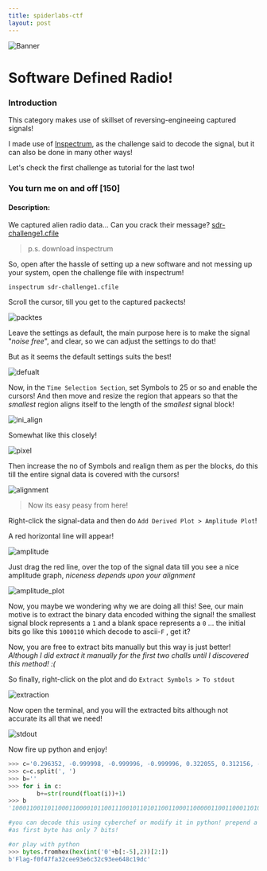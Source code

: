 ```yaml
---
title: spiderlabs-ctf
layout: post
---
```


![Banner](Snips/spiderlabs/banner.png)

# Software Defined Radio! 

### Introduction

This category makes use of skillset of reversing-engineeing captured signals!

I made use of [Inspectrum](https://github.com/miek/inspectrum), as the challenge said to decode the signal, but it can also be done in many other ways!

Let's check the first challenge as tutorial for the last two!

### You turn me on and off [150]

#### Description:
We captured alien radio data... Can you crack their message?
[sdr-challenge1.cfile](http://spiderlabsctf.com/sdr-challenge1.cfile)

> p.s. download inspectrum

So, open after the hassle of setting up a new software and not messing up your system, open the challenge file with inspectrum!

`inspectrum sdr-challenge1.cfile`

Scroll the cursor, till you get to the captured packects!

![packtes](Snips/spiderlabs/packtes.png)

Leave the settings as default, the main purpose here is to make the signal "*noise free*", and clear, so we can adjust the settings to do that!

But as it seems the default settings suits the best!

![defualt](Snips/spiderlabs/defaults.png)

Now, in the `Time Selection Section`, set Symbols to 25 or so and enable the cursors! And then move and resize the region that appears so that the *smallest* region aligns itself to the length of the *smallest* signal block!

![ini_align](Snips/spiderlabs/initial_alignment.png)

Somewhat like this closely!

![pixel](Snips/spiderlabs/pixeli.png)

Then increase the no of Symbols and realign them as per the blocks, do this till the entire signal data is covered with the cursors!

![alignment](Snips/spiderlabs/alignment.png)

> Now its easy peasy from here!

Right-click the signal-data and then do `Add Derived Plot > Amplitude Plot`!

A red horizontal line will appear!

![amplitude](Snips/spiderlabs/amplitude.png)

Just drag the red line, over the top of the signal data till you see a nice amplitude graph, *niceness depends upon your alignment*

![amplitude_plot](Snips/spiderlabs/amplitude_plot.png)

Now, you maybe we wondering why we are doing all this! See, our main motive is to extract the binary data encoded withing the signal! the smallest signal block represents a `1` and a blank space represents a `0` ... the initial bits go like this `1000110` which decode to ascii-`F` , get it?

Now, you are free to extract bits manually but this way is just better! *Although I did extract it manually for the first two challs until I discovered this method! :(*

So finally, right-click on the plot and do `Extract Symbols > To stdout`

![extraction](Snips/spiderlabs/extract.png)

Now open the terminal, and you will the extracted bits although not accurate its all that we need!

![stdout](Snips/spiderlabs/stdout.png)

Now fire up python and enjoy!

```python
>>> c='0.296352, -0.999998, -0.999996, -0.999996, 0.322055, 0.312156, -0.999999, -0.999981, 0.29718, 0.295499, -0.999999, 0.308109, 0.321133, -0.999996, -0.999997, -0.999993, 0.301978, 0.316911, -0.999998, -0.99999, -1, -1, 0.298925, -0.999997, 0.304455, 0.318662, -0.999992, -0.999991, 0.305682, 0.327311, 0.316653, -0.999996, -0.999993, 0.309524, -0.999999, 0.310872, 0.30265, -0.999999, 0.314892, -0.999997, 0.317225, 0.316971, -0.999999, -0.999998, 0.315871, 0.321062, -0.999992, -0.999999, -0.999999, 0.318565, 0.322979, -0.999996, -0.999996, -0.999985, -0.999992, -0.999998, 0.293918, 0.314347, -0.999996, -0.999999, 0.304823, 0.294362, -0.999994, -0.999998, -1, 0.284555, 0.315224, -0.999997, 0.280219, -0.999999, -0.999999, -0.999996, -1, 0.283892, 0.306363, -0.999995, 0.302248, 0.302009, 0.303467, -0.999994, 0.321145, 0.296669, -0.999994, -0.999993, 0.308316, 0.307696, -0.999999, -0.999985, 0.307899, 0.288028, -0.999993, -0.999998, -0.999999, -0.999994, 0.308951, -0.999984, -0.999998, 0.304631, 0.291852, -0.999991, -0.999983, 0.282598, 0.319025, -1, -0.999994, 0.306636, 0.296733, -0.999999, -0.999995, 0.295223, -0.999998, -0.999999, 0.298153, 0.309762, -0.999996, -0.999998, -0.999996, 0.292907, 0.305967, -0.999993, 0.295379, 0.291825, -0.999996, -0.999997, 0.283395, -0.999996, 0.297688, -0.999993, 0.305137, 0.303011, -0.999984, -0.999998, 0.288985, -0.999986, 0.289759, -0.999993, -0.999995, 0.283813, 0.293202, 0.293763, -0.999996, -0.999992, 0.295041, -0.999999, -0.999996, 0.289967, 0.282267, -0.999994, -0.999997, 0.28599, 0.312664, -0.999992, 0.29214, 0.300696, -0.999993, -0.999998, 0.301849, -0.999997, 0.307317, -0.999999, -0.999983, 0.295189, 0.298169, -0.999998, 0.303839, 0.293838, -0.999999, -0.999991, 0.297174, 0.281549, -0.999981, -0.999998, -0.999999, 0.304161, 0.29304, -0.999989, -0.999996, 0.284885, 0.293954, -0.999996, -0.999993, 0.29524, 0.282804, -0.999993, -1, 0.29767, 0.284739, -1, -0.999984, 0.291954, -1, -0.999985, 0.295192, 0.288656, -0.999986, -1, -1, 0.277962, 0.286773, -0.999995, -0.999995, 0.29657, 0.281652, 0.284367, -1, -0.999999, 0.272971, -1, -0.999996, 0.301735, 0.276792, -1, -0.999993, 0.271849, 0.27387, -1, 0.273795, 0.260515, -0.999998, -1, 0.276843, -0.999998, 0.261844, -0.999998, 0.270989, 0.267367, -0.999998, -1, 0.276232, -1, 0.268199, -0.999999, -0.999993, 0.273989, 0.279627, -0.999999, 0.268841, 0.2762, -0.999998, -0.999994, -0.999985, 0.286941, 0.270063, -1, 0.274396, -0.999992, -0.999997, -0.999984, -0.999993, 0.283191, 0.275578, 0.28392, -0.999996, -0.999996, -0.999994, -0.999995, 0.288057, 0.302771, -0.999999, -0.999991, -0.999997, 0.294791, 0.300922, -0.999997, -0.999992, 0.313433, 0.320796, -0.999997, -0.999998, -0.999999, 0.304164, -1, -0.999997, 0.314363, 0.319958, 0.315523, -0.999996, -0.999999, 0.295627, -0.999996, 0.329332, 0.318756, -1, -0.999998, 0.313605, -0.999997, -0.999995, -0.999997, 0.315632, 0.314954, -0.999988, -1, -1, 0.29864, 0.32669, 0.30328, -1, -0.999999, -0.999999, -0.999997'
>>> c=c.split(', ')
>>> b=''
>>> for i in c:
		b+=str(round(float(i))+1)
>>> b
'100011001101100011000010110011100101101011001100011000001100110001101000011011101100110011000010011001100110010011000110110010101100101001110010011001101100101001101100110001100110011001100100110001100111001001100110110010101100101001101100011010000111000011000110011000100111001011001000110001110000'

#you can decode this using cyberchef or modify it in python! prepend a zero to the result; 
#as first byte has only 7 bits!

#or play with python
>>> bytes.fromhex(hex(int('0'+b[:-5],2))[2:])
b'Flag-f0f47fa32cee93e6c32c93ee648c19dc'
```